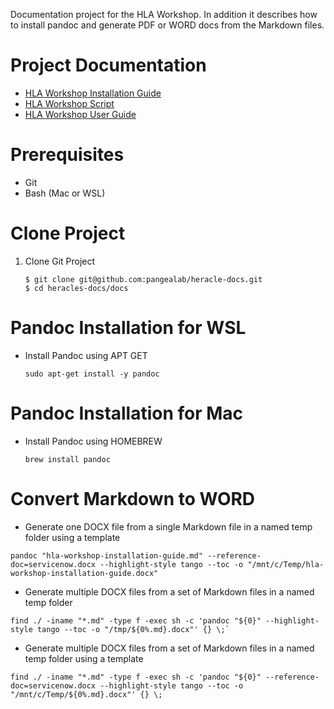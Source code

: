 Documentation project for the HLA Workshop. In addition it describes how to install pandoc and generate PDF or WORD docs from the Markdown files. 

# Project Documentation

* [HLA Workshop Installation Guide](docs/hla-workshop-installation-guide.md)
* [HLA Workshop Script](docs/hla-workshop-script.md)
* [HLA Workshop User Guide](docs/hla-workshop-user-guide.md)

# Prerequisites

* Git 
* Bash (Mac or WSL)

# Clone Project

1. Clone Git Project

    ```
    $ git clone git@github.com:pangealab/heracle-docs.git
    $ cd heracles-docs/docs
    ```

# Pandoc Installation for WSL

* Install Pandoc using APT GET

    ```
    sudo apt-get install -y pandoc
    ```

# Pandoc Installation for Mac

* Install Pandoc using HOMEBREW

    ```
    brew install pandoc
    ```

# Convert Markdown to WORD

* Generate one DOCX file from a single Markdown file in a named temp folder using a template

```
pandoc "hla-workshop-installation-guide.md" --reference-doc=servicenow.docx --highlight-style tango --toc -o "/mnt/c/Temp/hla-workshop-installation-guide.docx"
```

* Generate multiple DOCX files from a set of Markdown files in a named temp folder

```
find ./ -iname "*.md" -type f -exec sh -c 'pandoc "${0}" --highlight-style tango --toc -o "/tmp/${0%.md}.docx"' {} \;`
```

* Generate multiple DOCX files from a set of Markdown files in a named temp folder using a template

```
find ./ -iname "*.md" -type f -exec sh -c 'pandoc "${0}" --reference-doc=servicenow.docx --highlight-style tango --toc -o "/mnt/c/Temp/${0%.md}.docx"' {} \;
```


